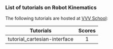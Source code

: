 
### List of tutorials on Robot Kinematics

The following tutorials are hosted at [VVV School](https://github.com/vvv-school):

| Tutorials | Scores |
| :---: | :---: |
| tutorial_cartesian-interface | 1 |
